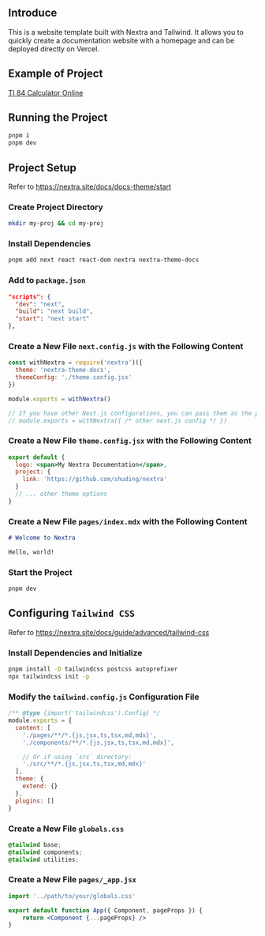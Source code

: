 ## Introduce

This is a website template built with Nextra and Tailwind.
It allows you to quickly create a documentation website with a homepage
and can be deployed directly on Vercel.

## Example of Project
[TI 84 Calculator Online](https://ti84calc.com/)

## Running the Project
```sh
pnpm i
pnpm dev
```

## Project Setup

Refer to https://nextra.site/docs/docs-theme/start

### Create Project Directory
```sh
mkdir my-proj && cd my-proj
```

### Install Dependencies
```sh
pnpm add next react react-dom nextra nextra-theme-docs
```

### Add to `package.json`
```json
"scripts": {
  "dev": "next",
  "build": "next build",
  "start": "next start"
},
```

### Create a New File `next.config.js` with the Following Content
```js
const withNextra = require('nextra')({
  theme: 'nextra-theme-docs',
  themeConfig: './theme.config.jsx'
})

module.exports = withNextra()

// If you have other Next.js configurations, you can pass them as the parameter:
// module.exports = withNextra({ /* other next.js config */ })
```

### Create a New File `theme.config.jsx` with the Following Content
```jsx
export default {
  logo: <span>My Nextra Documentation</span>,
  project: {
    link: 'https://github.com/shuding/nextra'
  }
  // ... other theme options
}
```

### Create a New File `pages/index.mdx` with the Following Content
```md
# Welcome to Nextra

Hello, world!
```

### Start the Project
```sh
pnpm dev
```

## Configuring `Tailwind CSS`
Refer to https://nextra.site/docs/guide/advanced/tailwind-css

### Install Dependencies and Initialize
```sh
pnpm install -D tailwindcss postcss autoprefixer
npx tailwindcss init -p
```

### Modify the `tailwind.config.js` Configuration File
```js
/** @type {import('tailwindcss').Config} */
module.exports = {
  content: [
    './pages/**/*.{js,jsx,ts,tsx,md,mdx}',
    './components/**/*.{js,jsx,ts,tsx,md,mdx}',

    // Or if using `src` directory:
    './src/**/*.{js,jsx,ts,tsx,md,mdx}'
  ],
  theme: {
    extend: {}
  },
  plugins: []
}
```

### Create a New File `globals.css`
```css
@tailwind base;
@tailwind components;
@tailwind utilities;
```

### Create a New File `pages/_app.jsx`
```jsx
import '../path/to/your/globals.css'

export default function App({ Component, pageProps }) {
    return <Component {...pageProps} />
}
```